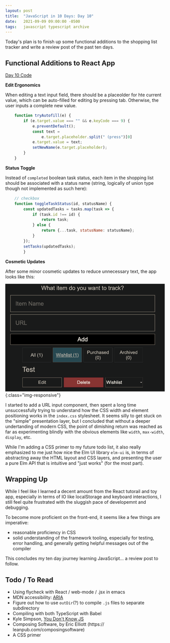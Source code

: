```yaml
---
layout: post
title:  "JavaScript in 10 Days: Day 10"
date:   2021-09-09 09:00:00 -0500
tags:   javascript typescript archive
---
```


Today's plan is to finish up some functional additions to the shopping list tracker and write a review post of the past ten days. 


## Functional Additions to React App

[Day 10 Code](https://github.com/tkuriyama/learn-js/tree/master/moz-todo-react)

**Edit Ergonomics**

When editing a text input field, there should be a placeolder for hte current value, which can be auto-filled for editing by pressing tab. Otherwise, the user inputs a complete new value.

```javascript
    function tryAutofill(e) {
        if (e.target.value === "" && e.keyCode === 9) {
            e.preventDefault();
            const text =
                e.target.placeholder.split(" (press")[0]
            e.target.value = text;
            setNewName(e.target.placeholder);
        }
    }
```

**Status Toggle**

Instead of `completed` boolean task status, each item in the shopping list should be associated with a status name (string, logically of union type though not implemented as such here):

```javascript
    // checkbox
    function toggleTaskStatus(id, statusName) {
        const updatedTasks = tasks.map(task => {
            if (task.id !== id) {
                return task;
            } else {
                return {...task, statusName: statusName};
            }
        });
        setTasks(updatedTasks);
        }
```

**Cosmetic Updates**

After some minor cosmetic updates to reduce unnecessary text, the app looks like this:

![Todo App](/assets/img/mdn_todo_list2.png){:class="img-responsive"}

I started to add a URL input component, then spent a long time unsuccessfully trying to understand how the CSS width and element positioning works in the `index.css` stylesheet. It seems silly to get stuck on the "simple" presentation layer, but I concluded that without a deeper undertanding of modern CSS, the point of dimishing return was reached as far as experimenting blindly with the obvious elements like `width`, `max-width`, `display`, etc.

While I'm adding a CSS primer to my future todo list, it also really emphasized to me just how nice the Elm UI library `elm-ui` is, in terms of abstracting away the HTML layout and CSS layers, and presenting the user a pure Elm API that is intuitive and "just works" (for the most part).


## Wrapping Up

While I feel like I learned a decent amount from the React tutorail and toy app, especially in terms of IO like localStorage and keyboard interactions, I still feel quite frustrated with the sluggish pace of developemnt and debugging.

To become more proficient on the front-end, it seems like a few things are imperative:

- reasonable proficiency in CSS
- solid understanding of the framework tooling, especially for testing, error handling, and generally getting helpful messages out of the compiler

This concludes my ten day journey learning JavaScript... a review post to follow.


## Todo / To Read

- Using flycheck with React / web-mode / .jsx in emacs
- MDN accessibility: [ARIA](https://developer.mozilla.org/en-US/docs/Web/Accessibility/ARIA)
- Figure out how to use `outDir`(?) to compile `.js` files to separate subdirectory
- Compiling with both TypeScript with Babel
- Kyle Simpson, [You Don't Know JS](https://github.com/getify/You-Dont-Know-JS/tree/1st-ed)
- Composing Software, by Eric Elliott (https:// leanpub.com/composingsoftware)
- A CSS primer
